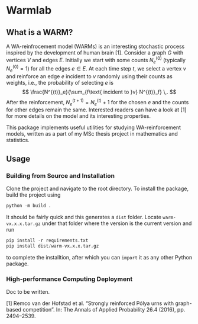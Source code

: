 # Warmlab

## What is a WARM?

A WA-reinfrocement model (WARMs) is an interesting stochastic process inspired by the development of human brain \[1\].
Consider a graph $G$ with vertices $V$ and edges $E$.
Initially we start with some counts $N^{(0)}_e$ (typically $N^{(0)}_e=1$) for all the edges $e\in E$.
At each time step $t$, we select a vertex $v$ and reinforce an edge $e$ incident to $v$ randomly using their counts 
as weights, i.e., the probability of selecting $e$ is
$$
  \frac{N^{(t)}_e}{\sum_{f\text{ incident to }v} N^{(t)}_f} \,.
$$
After the reinforcement, $N^{(t+1)}_e = N^{(t)}_e + 1$ for the chosen $e$ and the counts for other edges remain the same.
Interested readers can have a look at \[1\] for more details on the model and its interesting properties.

This package implements useful utilities for studying WA-reinforcement models, written as a part of my MSc thesis project in mathematics and statistics.


## Usage

### Building from Source and Installation

Clone the project and navigate to the root directory.
To install the package, build the project using
```python
python -m build .
```
It should be fairly quick and this generates a `dist` folder.
Locate `warm-vx.x.x.tar.gz` under that folder where the version is the current version and run
```python
pip install -r requirements.txt
pip install dist/warm-vx.x.x.tar.gz
```
to complete the installtion, after which you can `import` it as any other Python package.

### High-performance Computing Deployment

Doc to be written.

[1] Remco van der Hofstad et al. “Strongly reinforced Pólya urns with graph-based
competition”. In: The Annals of Applied Probability 26.4 (2016), pp. 2494–2539.
